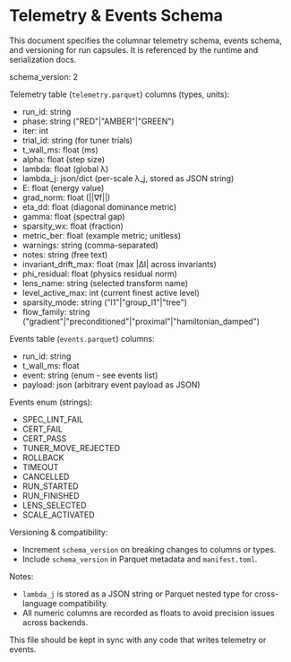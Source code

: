# Telemetry & Events Schema

This document specifies the columnar telemetry schema, events schema, and versioning for run capsules. It is referenced by the runtime and serialization docs.

schema_version: 2

Telemetry table (`telemetry.parquet`) columns (types, units):
- run_id: string
- phase: string ("RED"|"AMBER"|"GREEN")
- iter: int
- trial_id: string (for tuner trials)
- t_wall_ms: float (ms)
- alpha: float (step size)
- lambda: float (global λ)
- lambda_j: json/dict (per-scale λ_j, stored as JSON string)
- E: float (energy value)
- grad_norm: float (||∇f||)
- eta_dd: float (diagonal dominance metric)
- gamma: float (spectral gap)
- sparsity_wx: float (fraction)
- metric_ber: float (example metric; unitless)
- warnings: string (comma-separated)
- notes: string (free text)
 - invariant_drift_max: float (max |ΔI| across invariants)
 - phi_residual: float (physics residual norm)
 - lens_name: string (selected transform name)
 - level_active_max: int (current finest active level)
 - sparsity_mode: string ("l1"|"group_l1"|"tree")
 - flow_family: string ("gradient"|"preconditioned"|"proximal"|"hamiltonian_damped")

Events table (`events.parquet`) columns:
- run_id: string
- t_wall_ms: float
- event: string (enum - see events list)
- payload: json (arbitrary event payload as JSON)

Events enum (strings):
- SPEC_LINT_FAIL
- CERT_FAIL
- CERT_PASS
- TUNER_MOVE_REJECTED
- ROLLBACK
- TIMEOUT
- CANCELLED
- RUN_STARTED
- RUN_FINISHED
 - LENS_SELECTED
 - SCALE_ACTIVATED

Versioning & compatibility:
- Increment `schema_version` on breaking changes to columns or types.
- Include `schema_version` in Parquet metadata and `manifest.toml`.

Notes:
- `lambda_j` is stored as a JSON string or Parquet nested type for cross-language compatibility.
- All numeric columns are recorded as floats to avoid precision issues across backends.

This file should be kept in sync with any code that writes telemetry or events.
